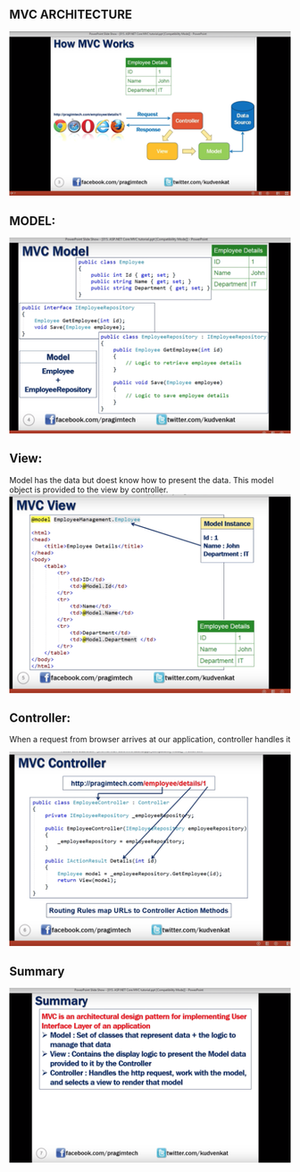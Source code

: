 
## MVC ARCHITECTURE

 ![Alt text](SS1.png) 

 ## MODEL:

 ![Alt text](ss2.png) 

 ## View:

 Model has the data but doest know how to present the data. This model object is provided to the view by controller.
 ![Alt text](SS3.png) 

 ## Controller:

 When a request from browser arrives at our application, controller handles it

![Alt text](SS4.png) 

## Summary


![Alt text](SS5.png) 
